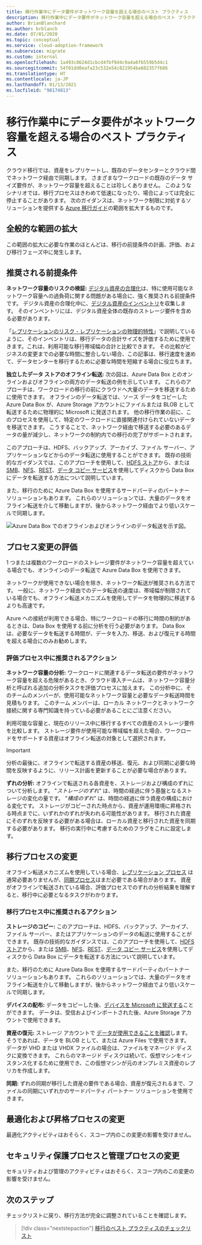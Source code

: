 ```yaml
---
title: 移行作業中にデータ要件がネットワーク容量を超える場合のベスト プラクティス
description: 移行作業中にデータ要件がネットワーク容量を超える場合のベスト プラクティス
author: BrianBlanchard
ms.author: brblanch
ms.date: 07/01/2020
ms.topic: conceptual
ms.service: cloud-adoption-framework
ms.subservice: migrate
ms.custom: internal
ms.openlocfilehash: 1a493c8624d1cbcd4fbf9d4c9a4a6fb559b5d4c1
ms.sourcegitcommit: 54f01dd0eafa23c532e54c821954ba682357f686
ms.translationtype: HT
ms.contentlocale: ja-JP
ms.lasthandoff: 01/13/2021
ms.locfileid: "98174813"
---
```

<!-- cSpell:ignore HDFS databox VHDX -->

# <a name="best-practices-when-data-requirements-exceed-network-capacity-during-a-migration-effort"></a>移行作業中にデータ要件がネットワーク容量を超える場合のベスト プラクティス

クラウド移行では、資産をレプリケートし、既存のデータセンターとクラウド間でネットワーク経由で同期します。 さまざまなワークロードの既存のデータ サイズ要件が、ネットワーク容量を超えることは珍しくありません。 このようなシナリオでは、移行プロセスはきわめて低速になったり、場合によっては完全に停止することがあります。 次のガイダンスは、ネットワーク制限に対処するソリューションを提供する [Azure 移行ガイド](../azure-migration-guide/index.md)の範囲を拡大するものです。

## <a name="general-scope-expansion"></a>全般的な範囲の拡大

この範囲の拡大に必要な作業のほとんどは、移行の前提条件の計画、評価、および移行フェーズ中に発生します。

## <a name="suggested-prerequisites"></a>推奨される前提条件

**ネットワーク容量のリスクの検証:** [デジタル資産の合理化](../../digital-estate/rationalize.md)は、特に使用可能なネットワーク容量への過負荷に関する問題がある場合に、強く推奨される前提条件です。 デジタル資産の合理化中に、[デジタル資産のインベントリ](../../digital-estate/inventory.md)を収集します。 そのインベントリには、デジタル資産全体の既存のストレージ要件を含める必要があります。

「[レプリケーションのリスク - レプリケーションの物理的特性](../migration-considerations/migrate/replicate.md#replication-risks---physics-of-replication)」で説明しているように、そのインベントリは、移行データの合計サイズを評価するために使用できます。これは、利用可能な移行帯域幅の合計と比較できます。 その比較がビジネスの変更までの必要な時間に整合しない場合、この記事は、移行速度を速めて、データセンターを移行するために必要な時間を短縮する場合に役立ちます。

**独立したデータ ストアのオフライン転送:** 次の図は、Azure Data Box とのオンラインおよびオフラインの両方のデータ転送の例を示しています。 これらのアプローチは、ワークロードの移行の前にクラウドへ大量のデータを移送するために使用できます。 オフラインのデータ転送では、ソース データをコピーした Azure Data Box が、Azure Storage アカウントにファイルまたは BLOB として転送するために物理的に Microsoft に発送されます。 他の移行作業の前に、このプロセスを使用して、特定のワークロードに直接関連付けられていないデータを移送できます。 こうすることで、ネットワーク経由で移送する必要のあるデータの量が減少し、ネットワークの制約内での移行の完了がサポートされます。

このアプローチは、HDFS、バックアップ、アーカイブ、ファイル サーバー、アプリケーションなどからのデータ転送に使用することができます。 既存の技術的なガイダンスでは、このアプローチを使用して、[HDFS ストア](/azure/storage/blobs/data-lake-storage-migrate-on-premises-hdfs-cluster)から、または [SMB](/azure/databox/data-box-deploy-copy-data)、[NFS](/azure/databox/data-box-deploy-copy-data-via-nfs)、[REST](/azure/databox/data-box-deploy-copy-data-via-rest)、[データ コピー サービス](/azure/databox/data-box-deploy-copy-data-via-copy-service)を使用してディスクから Data Box にデータを転送する方法について説明しています。

また、移行のために Azure Data Box を使用するサードパーティのパートナー ソリューションもあります。 これらのソリューションでは、大量のデータをオフライン転送を介して移動しますが、後からネットワーク経由でより低いスケールで同期します。

![Azure Data Box でのオフラインおよびオンラインのデータ転送を示す図。](../../_images/migrate/data-box.png)

## <a name="assess-process-changes"></a>プロセス変更の評価

1 つまたは複数のワークロードのストレージ要件がネットワーク容量を超えている場合でも、オンラインのデータ転送で Azure Data Box を使用できます。

ネットワークが使用できない場合を除き、ネットワーク転送が推奨される方法です。 一般に、ネットワーク経由でのデータ転送の速度は、帯域幅が制限されている場合でも、オフライン転送メカニズムを使用してデータを物理的に移送するよりも高速です。

Azure への接続が利用できる場合、特にワークロードの移行に時間の制約があるときは、Data Box を使用する前に分析を行う必要があります。 Data Box は、必要なデータを転送する時間が、データを入力、移送、および復元する時間を超える場合にのみお勧めします。

### <a name="suggested-action-during-the-assess-process"></a>評価プロセス中に推奨されるアクション

**ネットワーク容量の分析:** ワークロードに関連するデータ転送の要件がネットワーク容量を超える危険があるとき、クラウド導入チームは、ネットワーク容量分析と呼ばれる追加の分析タスクを評価プロセスに加えます。 この分析中に、そのチームのメンバーが、使用可能なネットワーク容量と必要なデータ転送時間を見積もります。 このチーム メンバーは、ローカル ネットワークとネットワーク接続に関する専門知識を持っている必要があることにご注意ください。

利用可能な容量と、現在のリリース中に移行するすべての資産のストレージ要件を比較します。 ストレージ要件が使用可能な帯域幅を超えた場合、ワークロードをサポートする資産はオフライン転送の対象として選択されます。

> [!IMPORTANT]
> 分析の最後に、オフラインで転送する資産の移送、復元、および同期に必要な時間を反映するように、リリース計画を更新することが必要な場合があります。

**ずれの分析:** オフラインで転送される各資産を、ストレージおよび構成のずれについて分析します。 "_ストレージのずれ_" は、時間の経過に伴う基盤となるストレージの変化の量です。 "_構成のずれ_" は、時間の経過に伴う資産の構成における変化です。 ストレージがコピーされた時点から、資産が運用環境に昇格される時点までに、いずれかのずれが失われる可能性があります。 移行された資産にそのずれを反映する必要がある場合は、ローカル資産と移行された資産を同期する必要があります。 移行の実行中に考慮するためのフラグをこれに設定します。

## <a name="migration-process-changes"></a>移行プロセスの変更

オフライン転送メカニズムを使用している場合、[レプリケーション プロセス](../migration-considerations/migrate/replicate.md) は通常必要ありませんが、[同期プロセス](../migration-considerations/migrate/replicate.md)はまだ必要である場合があります。 資産がオフラインで転送されている場合、評価プロセスでのずれの分析結果を理解すると、移行中に必要となるタスクがわかります。

### <a name="suggested-action-during-the-migration-process"></a>移行プロセス中に推奨されるアクション

**ストレージのコピー:** このアプローチは、HDFS、バックアップ、アーカイブ、ファイル サーバー、またはアプリケーションのデータの転送に使用することができます。 既存の技術的なガイダンスでは、このアプローチを使用して、[HDFS ストア](/azure/storage/blobs/data-lake-storage-migrate-on-premises-hdfs-cluster)から、または [SMB](/azure/databox/data-box-deploy-copy-data)、[NFS](/azure/databox/data-box-deploy-copy-data-via-nfs)、[REST](/azure/databox/data-box-deploy-copy-data-via-rest)、[データ コピー サービス](/azure/databox/data-box-deploy-copy-data-via-copy-service)を使用してディスクから Data Box にデータを転送する方法について説明しています。

また、移行のために Azure Data Box を使用するサードパーティのパートナー ソリューションもあります。 これらのソリューションでは、大量のデータをオフライン転送を介して移動しますが、後からネットワーク経由でより低いスケールで同期します。

**デバイスの配布:** データをコピーした後、[デバイスを Microsoft に発送する](/azure/databox/data-box-deploy-picked-up)ことができます。 データは、受信およびインポートされた後、Azure Storage アカウントで使用できます。

**資産の復元:** ストレージ アカウントで [データが使用できることを確認](/azure/databox/data-box-deploy-picked-up#verify-data-upload-to-azure)します。 そうであれば、データを BLOB として、または Azure Files で使用できます。 データが VHD または VHDX ファイルの場合は、ファイルをマネージド ディスクに変換できます。 これらのマネージド ディスクは続いて、仮想マシンをインスタンス化するために使用でき、この仮想マシンが元のオンプレミス資産のレプリカを作成します。

**同期:** ずれの同期が移行した資産の要件である場合、資産が復元されるまで、ファイルの同期にいずれかのサードパーティ パートナー ソリューションを使用できます。

## <a name="optimize-and-promote-process-changes"></a>最適化および昇格プロセスの変更

最適化アクティビティはおそらく、スコープ内のこの変更の影響を受けません。

## <a name="secure-and-manage-process-changes"></a>セキュリティ保護プロセスと管理プロセスの変更

セキュリティおよび管理のアクティビティはおそらく、スコープ内のこの変更の影響を受けません。

## <a name="next-steps"></a>次のステップ

チェックリストに戻り、移行方法が完全に調整されていることを確認します。

> [!div class="nextstepaction"]
> [移行のベスト プラクティスのチェックリスト](./index.md)
